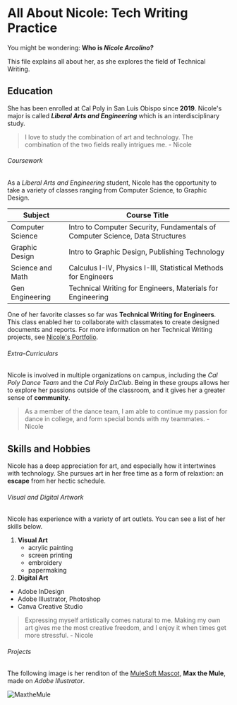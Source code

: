 # All About Nicole: Tech Writing Practice
You might be wondering: **Who is _Nicole Arcolino?_**

This file explains all about her, as she explores the field of Technical Writing.

## Education
She has been enrolled at Cal Poly in San Luis Obispo since **2019**.
Nicole's major is called **_Liberal Arts and Engineering_** which is an interdisciplinary study.
>I love to study the combination of art and technology. The combination of the two fields really intrigues me. - Nicole

###### Coursework
As a _Liberal Arts and Engineering_ student, Nicole has the opportunity to take a variety of classes ranging from Computer Science, to Graphic Design. 

| Subject | Course Title |
| ------- | ------- |
| Computer Science | Intro to Computer Security, Fundamentals of Computer Science, Data Structures |
| Graphic Design | Intro to Graphic Design, Publishing Technology |
| Science and Math | Calculus I-IV, Physics I-III, Statistical Methods for Engineers |
| Gen Engineering | Technical Writing for Engineers, Materials for Engineering |

One of her favorite classes so far was **Technical Writing for Engineers**. This class enabled her to collaborate with classmates to create designed documents and reports. For more information on her Technical Writing projects, see [Nicole's Portfolio](https://lanternfish-asparagus-k9nm.squarespace.com/).

###### Extra-Curriculars
Nicole is involved in multiple organizations on campus, including the _Cal Poly Dance Team_ and the _Cal Poly DxClub_. Being in these groups allows her to explore her passions outside of the classroom, and it gives her a greater sense of **community**.
>As a member of the dance team, I am able to continue my passion for dance in college, and form special bonds with my teammates. - Nicole

## Skills and Hobbies
Nicole has a deep appreciation for art, and especially how it intertwines with technology. She pursues art in her free time as a form of relaxtion: an **escape** from her hectic schedule.

###### Visual and Digital Artwork
Nicole has experience with a variety of art outlets. You can see a list of her skills below.
1. **Visual Art**
   * acrylic painting
   * screen printing
   * embroidery
   * papermaking
2. **Digital Art**
  * Adobe InDesign
  * Adobe Illustrator, Photoshop
  * Canva Creative Studio

>Expressing myself artistically comes natural to me. Making my own art gives me the most creative freedom, and I enjoy it when times get more stressful. - Nicole

###### Projects

The following image is her renditon of the [MuleSoft Mascot](https://www.salesforce.com/blog/meet-trailhead-characters-blog/), **Max the Mule**, made on _Adobe Illustrator_.

![MaxtheMule](https://user-images.githubusercontent.com/97199824/149471397-fd237605-5013-4d5f-aa37-0f13f7d73af8.png)
